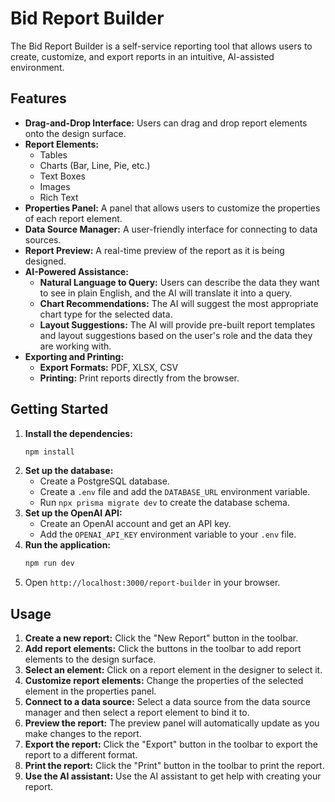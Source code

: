 # Bid Report Builder

The Bid Report Builder is a self-service reporting tool that allows users to create, customize, and export reports in an intuitive, AI-assisted environment.

## Features

*   **Drag-and-Drop Interface:** Users can drag and drop report elements onto the design surface.
*   **Report Elements:**
    *   Tables
    *   Charts (Bar, Line, Pie, etc.)
    *   Text Boxes
    *   Images
    *   Rich Text
*   **Properties Panel:** A panel that allows users to customize the properties of each report element.
*   **Data Source Manager:** A user-friendly interface for connecting to data sources.
*   **Report Preview:** A real-time preview of the report as it is being designed.
*   **AI-Powered Assistance:**
    *   **Natural Language to Query:** Users can describe the data they want to see in plain English, and the AI will translate it into a query.
    *   **Chart Recommendations:** The AI will suggest the most appropriate chart type for the selected data.
    *   **Layout Suggestions:** The AI will provide pre-built report templates and layout suggestions based on the user's role and the data they are working with.
*   **Exporting and Printing:**
    *   **Export Formats:** PDF, XLSX, CSV
    *   **Printing:** Print reports directly from the browser.

## Getting Started

1.  **Install the dependencies:**
    ```bash
    npm install
    ```
2.  **Set up the database:**
    *   Create a PostgreSQL database.
    *   Create a `.env` file and add the `DATABASE_URL` environment variable.
    *   Run `npx prisma migrate dev` to create the database schema.
3.  **Set up the OpenAI API:**
    *   Create an OpenAI account and get an API key.
    *   Add the `OPENAI_API_KEY` environment variable to your `.env` file.
4.  **Run the application:**
    ```bash
    npm run dev
    ```
5.  Open `http://localhost:3000/report-builder` in your browser.

## Usage

1.  **Create a new report:** Click the "New Report" button in the toolbar.
2.  **Add report elements:** Click the buttons in the toolbar to add report elements to the design surface.
3.  **Select an element:** Click on a report element in the designer to select it.
4.  **Customize report elements:** Change the properties of the selected element in the properties panel.
5.  **Connect to a data source:** Select a data source from the data source manager and then select a report element to bind it to.
6.  **Preview the report:** The preview panel will automatically update as you make changes to the report.
7.  **Export the report:** Click the "Export" button in the toolbar to export the report to a different format.
8.  **Print the report:** Click the "Print" button in the toolbar to print the report.
9.  **Use the AI assistant:** Use the AI assistant to get help with creating your report.
